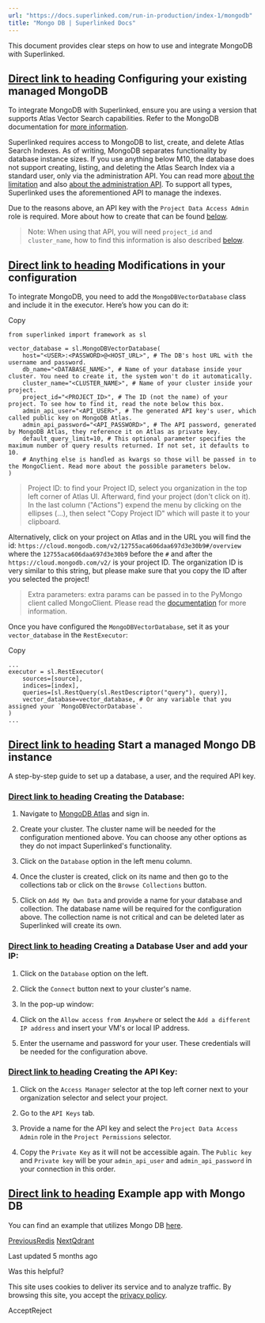 ```yaml
---
url: "https://docs.superlinked.com/run-in-production/index-1/mongodb"
title: "Mongo DB | Superlinked Docs"
---
```


This document provides clear steps on how to use and integrate MongoDB with Superlinked.

## [Direct link to heading](https://docs.superlinked.com/run-in-production/index-1/mongodb\#configuring-your-existing-managed-mongodb)    Configuring your existing managed MongoDB

To integrate MongoDB with Superlinked, ensure you are using a version that supports Atlas Vector Search capabilities. Refer to the MongoDB documentation for [more information](https://www.mongodb.com/docs/atlas/atlas-vector-search/vector-search-overview/).

Superlinked requires access to MongoDB to list, create, and delete Atlas Search Indexes. As of writing, MongoDB separates functionality by database instance sizes. If you use anything below M10, the database does not support creating, listing, and deleting the Atlas Search Index via a standard user, only via the administration API. You can read more [about the limitation](https://www.mongodb.com/docs/atlas/atlas-vector-search/vector-search-type/) and also [about the administration API](https://www.mongodb.com/docs/atlas/configure-api-access/). To support all types, Superlinked uses the aforementioned API to manage the indexes.

Due to the reasons above, an API key with the `Project Data Access Admin` role is required. More about how to create that can be found [below](https://docs.superlinked.com/run-in-production/index-1/mongodb#start-a-managed-mongo-db-instance).

> Note: When using that API, you will need `project_id` and `cluster_name`, how to find this information is also described [below](https://docs.superlinked.com/run-in-production/index-1/mongodb#start-a-managed-mongo-db-instance).

## [Direct link to heading](https://docs.superlinked.com/run-in-production/index-1/mongodb\#modifications-in-your-configuration)    Modifications in your configuration

To integrate MongoDB, you need to add the `MongoDBVectorDatabase` class and include it in the executor. Here’s how you can do it:

Copy

```inline-grid min-w-full grid-cols-[auto_1fr] [count-reset:line] print:whitespace-pre-wrap
from superlinked import framework as sl

vector_database = sl.MongoDBVectorDatabase(
    host="<USER>:<PASSWORD>@<HOST_URL>", # The DB's host URL with the username and password.
    db_name="<DATABASE_NAME>", # Name of your database inside your cluster. You need to create it, the system won't do it automatically.
    cluster_name="<CLUSTER_NAME>", # Name of your cluster inside your project.
    project_id="<PROJECT_ID>", # The ID (not the name) of your project. To see how to find it, read the note below this box.
    admin_api_user="<API_USER>", # The generated API key's user, which called public key on MongoDB Atlas.
    admin_api_password="<API_PASSWORD>", # The API password, generated by MongoDB Atlas, they reference it on Atlas as private key.
    default_query_limit=10, # This optional parameter specifies the maximum number of query results returned. If not set, it defaults to 10.
    # Anything else is handled as kwargs so those will be passed in to the MongoClient. Read more about the possible parameters below.
)
```

> Project ID: to find your Project ID, select you organization in the top left corner of Atlas UI. Afterward, find your project (don't click on it). In the last column ("Actions") expend the menu by clicking on the ellipses (...), then select "Copy Project ID" which will paste it to your clipboard.

Alternatively, click on your project on Atlas and in the URL you will find the id: `https://cloud.mongodb.com/v2/12755aca606daa697d3e30b9#/overview` where the `12755aca606daa697d3e30b9` before the `#` and after the `https://cloud.mongodb.com/v2/` is your project ID. The organization ID is very similar to this string, but please make sure that you copy the ID after you selected the project!

> Extra parameters: extra params can be passed in to the PyMongo client called MongoClient. Please read the [documentation](https://pymongo.readthedocs.io/en/stable/api/pymongo/mongo_client.html#pymongo.mongo_client.MongoClient) for more information.

Once you have configured the `MongoDBVectorDatabase`, set it as your `vector_database` in the `RestExecutor`:

Copy

```inline-grid min-w-full grid-cols-[auto_1fr] [count-reset:line] print:whitespace-pre-wrap
...
executor = sl.RestExecutor(
    sources=[source],
    indices=[index],
    queries=[sl.RestQuery(sl.RestDescriptor("query"), query)],
    vector_database=vector_database, # Or any variable that you assigned your `MongoDBVectorDatabase`.
)
...
```

## [Direct link to heading](https://docs.superlinked.com/run-in-production/index-1/mongodb\#start-a-managed-mongo-db-instance)    Start a managed Mongo DB instance

A step-by-step guide to set up a database, a user, and the required API key.

### [Direct link to heading](https://docs.superlinked.com/run-in-production/index-1/mongodb\#creating-the-database)    Creating the Database:

1. Navigate to [MongoDB Atlas](https://cloud.mongodb.com/) and sign in.

2. Create your cluster. The cluster name will be needed for the configuration mentioned above. You can choose any other options as they do not impact Superlinked's functionality.

3. Click on the `Database` option in the left menu column.

4. Once the cluster is created, click on its name and then go to the collections tab or click on the `Browse Collections` button.

5. Click on `Add My Own Data` and provide a name for your database and collection. The database name will be required for the configuration above. The collection name is not critical and can be deleted later as Superlinked will create its own.


### [Direct link to heading](https://docs.superlinked.com/run-in-production/index-1/mongodb\#creating-a-database-user-and-add-your-ip)    Creating a Database User and add your IP:

1. Click on the `Database` option on the left.

2. Click the `Connect` button next to your cluster's name.

3. In the pop-up window:



1. Click on the `Allow access from Anywhere` or select the `Add a different IP address` and insert your VM's or local IP address.

2. Enter the username and password for your user. These credentials will be needed for the configuration above.


### [Direct link to heading](https://docs.superlinked.com/run-in-production/index-1/mongodb\#creating-the-api-key)    Creating the API Key:

1. Click on the `Access Manager` selector at the top left corner next to your organization selector and select your project.

2. Go to the `API Keys` tab.

3. Provide a name for the API key and select the `Project Data Access Admin` role in the `Project Permissions` selector.

4. Copy the `Private Key` as it will not be accessible again. The `Public key` and `Private key` will be your `admin_api_user` and `admin_api_password` in your connection in this order.


## [Direct link to heading](https://docs.superlinked.com/run-in-production/index-1/mongodb\#example-app-with-mongo-db)    Example app with Mongo DB

You can find an example that utilizes Mongo DB [here](https://github.com/superlinked/superlinked/blob/main/docs/run-in-production/vdbs/mongodb/app_with_mongodb.py).

[PreviousRedis](https://docs.superlinked.com/run-in-production/index-1/redis) [NextQdrant](https://docs.superlinked.com/run-in-production/index-1/qdrant)

Last updated 5 months ago

Was this helpful?

This site uses cookies to deliver its service and to analyze traffic. By browsing this site, you accept the [privacy policy](https://superlinked.com/policies/privacy-policy).

AcceptReject